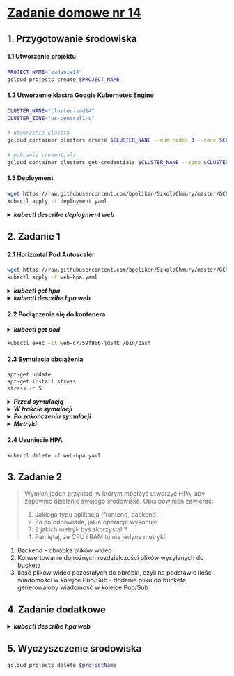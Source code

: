 # [Zadanie domowe nr 14](https://szkolachmury.pl/google-cloud-platform-droga-architekta/tydzien-14-kontenery-w-gcp/zadanie-domowe-nr-14/)

## 1. Przygotowanie środowiska

#### 1.1 Utworzenie projektu
```bash
PROJECT_NAME="zadanie14"
gcloud projects create $PROJECT_NAME
```

#### 1.2 Utworzenie klastra Google Kubernetes Engine
```bash
CLUSTER_NANE="cluster-zad14"
CLUSTER_ZONE="us-central1-c"

# utworzenie klastra
gcloud container clusters create $CLUSTER_NANE --num-nodes 3 --zone $CLUSTER_ZONE --machine-type "n1-standard-1"

# pobranie credentiali
gcloud container clusters get-credentials $CLUSTER_NANE --zone $CLUSTER_ZONE --project $PROJECT_NAME
```

#### 1.3 Deployment
```bash
wget https://raw.githubusercontent.com/bpelikan/SzkolaChmury/master/GCP/Architecture/Zadanie14/code/deployment.yaml
kubectl apply -f deployment.yaml
```

<details>
  <summary><b><i>kubectl describe deployment web</i></b></summary>

```bash
bartosz@cloudshell:~/zad14 (zadanie14)$ kubectl describe deployment web
Name:                   web
Namespace:              default
CreationTimestamp:      Wed, 10 Jun 2020 22:06:07 +0200
Labels:                 <none>
Annotations:            deployment.kubernetes.io/revision: 1
Selector:               app=nginx
Replicas:               1 desired | 1 updated | 1 total | 0 available | 1 unavailable
StrategyType:           RollingUpdate
MinReadySeconds:        0
RollingUpdateStrategy:  25% max unavailable, 25% max surge
Pod Template:
  Labels:  app=nginx
  Containers:
   nginx:
    Image:      nginx:latest
    Port:       80/TCP
    Host Port:  0/TCP
    Limits:
      cpu:     300m
      memory:  500Mi
    Requests:
      cpu:        100m
      memory:     250Mi
    Environment:  <none>
    Mounts:       <none>
  Volumes:        <none>
Conditions:
  Type           Status  Reason
  ----           ------  ------
  Available      False   MinimumReplicasUnavailable
  Progressing    True    ReplicaSetUpdated
OldReplicaSets:  <none>
NewReplicaSet:   web-c7759f966 (1/1 replicas created)
Events:
  Type    Reason             Age   From                   Message
  ----    ------             ----  ----                   -------
  Normal  ScalingReplicaSet  5s    deployment-controller  Scaled up replica set web-c7759f966 to 1
```
</details>

## 2. Zadanie 1

#### 2.1 Horizontal Pod Autoscaler
```bash
wget https://raw.githubusercontent.com/bpelikan/SzkolaChmury/master/GCP/Architecture/Zadanie14/code/web-hpa.yaml
kubectl apply -f web-hpa.yaml
```

<details>
  <summary><b><i>kubectl get hpa</i></b></summary>

```bash
bartosz@cloudshell:~/zad14 (zadanie14)$ kubectl get hpa
NAME   REFERENCE        TARGETS         MINPODS   MAXPODS   REPLICAS   AGE
web    Deployment/web   <unknown>/80%   1         10        0          4s
```
</details>

<details>
  <summary><b><i>kubectl describe hpa web</i></b></summary>

```bash
bartosz@cloudshell:~/zad14 (zadanie14)$ kubectl describe hpa web
Name:                     web
Namespace:                default
Labels:                   <none>
Annotations:              autoscaling.alpha.kubernetes.io/conditions:
                            [{"type":"AbleToScale","status":"True","lastTransitionTime":"2020-06-10T20:08:06Z","reason":"ScaleDownStabilized","message":"recent recomm...
                          autoscaling.alpha.kubernetes.io/current-metrics:
                            [{"type":"Resource","resource":{"name":"cpu","currentAverageUtilization":0,"currentAverageValue":"0"}}]
CreationTimestamp:        Wed, 10 Jun 2020 22:08:01 +0200
Reference:                Deployment/web
Target CPU utilization:   80%
Current CPU utilization:  0%
Min replicas:             1
Max replicas:             10
Deployment pods:          1 current / 1 desired
Events:                   <none>
```
</details>

#### 2.2 Podłączenie się do kontenera

<details>
  <summary><b><i>kubectl get pod</i></b></summary>

```bash
bartosz@cloudshell:~/zad14 (zadanie14)$ kubectl get pod
NAME                  READY   STATUS    RESTARTS   AGE
web-c7759f966-jd54k   1/1     Running   0          2m29s
```
</details>

```bash
kubectl exec -it web-c7759f966-jd54k /bin/bash
```

#### 2.3 Symulacja obciążenia
```
apt-get update
apt-get install stress
stress -c 5
```

<details>
  <summary><b><i>Przed symulacją</i></b></summary>

```bash
bartosz@cloudshell:~ (zadanie14)$ kubectl get hpa
NAME   REFERENCE        TARGETS   MINPODS   MAXPODS   REPLICAS   AGE
web    Deployment/web   0%/80%    1         10        1          64s

bartosz@cloudshell:~ (zadanie14)$ kubectl get pod
NAME                  READY   STATUS    RESTARTS   AGE
web-c7759f966-jd54k   1/1     Running   0          3m9s
```
</details>

<details>
  <summary><b><i>W trakcie symulacji</i></b></summary>

```bash
bartosz@cloudshell:~ (zadanie14)$ kubectl get hpa -w
NAME   REFERENCE        TARGETS   MINPODS   MAXPODS   REPLICAS   AGE
web    Deployment/web   0%/80%    1         10        1          89s
web    Deployment/web   119%/80%   1         10        2          2m33s
web    Deployment/web   301%/80%   1         10        2          2m43s
web    Deployment/web   301%/80%   1         10        4          2m56s
web    Deployment/web   150%/80%   1         10        4          3m10s
web    Deployment/web   75%/80%   1         10        4          3m42s
```
</details>

<details>
  <summary><b><i>Po zakończeniu symulacji</i></b></summary>

```bash
bartosz@cloudshell:~ (zadanie14)$ kubectl get hpa -w
NAME   REFERENCE        TARGETS   MINPODS   MAXPODS   REPLICAS   AGE
web    Deployment/web   75%/80%   1         10        4          4m36s
web    Deployment/web   0%/80%    1         10        4          5m12s
web    Deployment/web   0%/80%    1         10        4          10m
web    Deployment/web   0%/80%    1         10        1          10m
web    Deployment/web   0%/80%    1         10        1          16m
```
</details>

<details>
  <summary><b><i>Metryki</i></b></summary>

![metryki](./img/20200610230606.jpg "metryki")
</details>

#### 2.4 Usunięcie HPA
```
kubectl delete -f web-hpa.yaml
```

## 3. Zadanie 2

> Wymień jeden przykład, w którym mógłbyś utworzyć HPA, aby zapewnić działanie swojego środowiska. Opis powinien zawierać:
> 1) Jakiego typu aplikacja (frontend, backend)
> 2) Za co odpowiada, jakie operacje wykonuje
> 3) Z jakich metryk byś skorzystał ?
> 4) Pamiętaj, ze CPU i RAM to nie jedyne metryki.

1) Backend - obróbka plików wideo
2) Konwertowanie do różnych rozdzielczości plików wysyłanych do bucketa 
3) Ilość plików wideo pozostałych do obróbki, czyli na podstawie ilości wiadomości w kolejce Pub/Sub - dodanie pliku do bucketa generowałoby wiadomość w kolejce Pub/Sub

## 4. Zadanie dodatkowe

<details>
  <summary><b><i>kubectl describe hpa web</i></b></summary>

```bash
bartosz@cloudshell:~/zad14 (zadanie14)$ kubectl describe hpa web
Name:                     web
Namespace:                default
Labels:                   <none>
Annotations:              autoscaling.alpha.kubernetes.io/conditions:
                            [{"type":"AbleToScale","status":"True","lastTransitionTime":"2020-06-10T20:25:35Z","reason":"ReadyForNewScale","message":"recommended size...
                          autoscaling.alpha.kubernetes.io/current-metrics:
                            [{"type":"Resource","resource":{"name":"cpu","currentAverageUtilization":0,"currentAverageValue":"0"}}]
CreationTimestamp:        Wed, 10 Jun 2020 22:25:20 +0200
Reference:                Deployment/web
Target CPU utilization:   80%
Current CPU utilization:  0%
Min replicas:             1
Max replicas:             10
Deployment pods:          1 current / 1 desired
Events:
  Type    Reason             Age    From                       Message
  ----    ------             ----   ----                       -------
  Normal  SuccessfulRescale  8m14s  horizontal-pod-autoscaler  New size: 4; reason: cpu resource utilization (percentage of request) above target
  Normal  SuccessfulRescale  114s   horizontal-pod-autoscaler  New size: 3; reason: All metrics below target
  Normal  SuccessfulRescale  84s    horizontal-pod-autoscaler  New size: 1; reason: All metrics below target
```
</details>

## 5. Wyczyszczenie środowiska
```bash
gcloud projects delete $projectName
```
